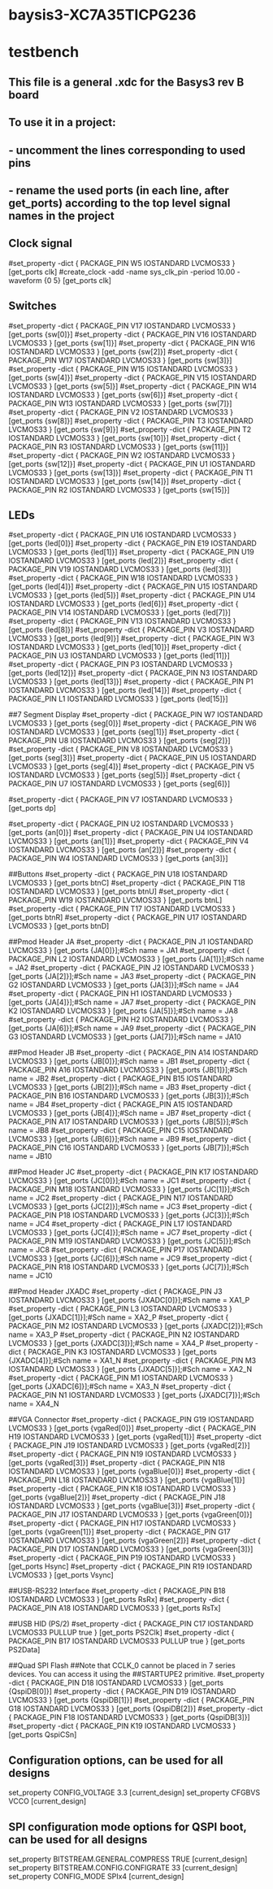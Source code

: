 # baysis3-XC7A35TICPG236
# testbench
## This file is a general .xdc for the Basys3 rev B board
## To use it in a project:
## - uncomment the lines corresponding to used pins
## - rename the used ports (in each line, after get_ports) according to the top level signal names in the project

## Clock signal
#set_property -dict { PACKAGE_PIN W5   IOSTANDARD LVCMOS33 } [get_ports clk]
#create_clock -add -name sys_clk_pin -period 10.00 -waveform {0 5} [get_ports clk]


## Switches
#set_property -dict { PACKAGE_PIN V17   IOSTANDARD LVCMOS33 } [get_ports {sw[0]}]
#set_property -dict { PACKAGE_PIN V16   IOSTANDARD LVCMOS33 } [get_ports {sw[1]}]
#set_property -dict { PACKAGE_PIN W16   IOSTANDARD LVCMOS33 } [get_ports {sw[2]}]
#set_property -dict { PACKAGE_PIN W17   IOSTANDARD LVCMOS33 } [get_ports {sw[3]}]
#set_property -dict { PACKAGE_PIN W15   IOSTANDARD LVCMOS33 } [get_ports {sw[4]}]
#set_property -dict { PACKAGE_PIN V15   IOSTANDARD LVCMOS33 } [get_ports {sw[5]}]
#set_property -dict { PACKAGE_PIN W14   IOSTANDARD LVCMOS33 } [get_ports {sw[6]}]
#set_property -dict { PACKAGE_PIN W13   IOSTANDARD LVCMOS33 } [get_ports {sw[7]}]
#set_property -dict { PACKAGE_PIN V2    IOSTANDARD LVCMOS33 } [get_ports {sw[8]}]
#set_property -dict { PACKAGE_PIN T3    IOSTANDARD LVCMOS33 } [get_ports {sw[9]}]
#set_property -dict { PACKAGE_PIN T2    IOSTANDARD LVCMOS33 } [get_ports {sw[10]}]
#set_property -dict { PACKAGE_PIN R3    IOSTANDARD LVCMOS33 } [get_ports {sw[11]}]
#set_property -dict { PACKAGE_PIN W2    IOSTANDARD LVCMOS33 } [get_ports {sw[12]}]
#set_property -dict { PACKAGE_PIN U1    IOSTANDARD LVCMOS33 } [get_ports {sw[13]}]
#set_property -dict { PACKAGE_PIN T1    IOSTANDARD LVCMOS33 } [get_ports {sw[14]}]
#set_property -dict { PACKAGE_PIN R2    IOSTANDARD LVCMOS33 } [get_ports {sw[15]}]


## LEDs
#set_property -dict { PACKAGE_PIN U16   IOSTANDARD LVCMOS33 } [get_ports {led[0]}]
#set_property -dict { PACKAGE_PIN E19   IOSTANDARD LVCMOS33 } [get_ports {led[1]}]
#set_property -dict { PACKAGE_PIN U19   IOSTANDARD LVCMOS33 } [get_ports {led[2]}]
#set_property -dict { PACKAGE_PIN V19   IOSTANDARD LVCMOS33 } [get_ports {led[3]}]
#set_property -dict { PACKAGE_PIN W18   IOSTANDARD LVCMOS33 } [get_ports {led[4]}]
#set_property -dict { PACKAGE_PIN U15   IOSTANDARD LVCMOS33 } [get_ports {led[5]}]
#set_property -dict { PACKAGE_PIN U14   IOSTANDARD LVCMOS33 } [get_ports {led[6]}]
#set_property -dict { PACKAGE_PIN V14   IOSTANDARD LVCMOS33 } [get_ports {led[7]}]
#set_property -dict { PACKAGE_PIN V13   IOSTANDARD LVCMOS33 } [get_ports {led[8]}]
#set_property -dict { PACKAGE_PIN V3    IOSTANDARD LVCMOS33 } [get_ports {led[9]}]
#set_property -dict { PACKAGE_PIN W3    IOSTANDARD LVCMOS33 } [get_ports {led[10]}]
#set_property -dict { PACKAGE_PIN U3    IOSTANDARD LVCMOS33 } [get_ports {led[11]}]
#set_property -dict { PACKAGE_PIN P3    IOSTANDARD LVCMOS33 } [get_ports {led[12]}]
#set_property -dict { PACKAGE_PIN N3    IOSTANDARD LVCMOS33 } [get_ports {led[13]}]
#set_property -dict { PACKAGE_PIN P1    IOSTANDARD LVCMOS33 } [get_ports {led[14]}]
#set_property -dict { PACKAGE_PIN L1    IOSTANDARD LVCMOS33 } [get_ports {led[15]}]


##7 Segment Display
#set_property -dict { PACKAGE_PIN W7   IOSTANDARD LVCMOS33 } [get_ports {seg[0]}]
#set_property -dict { PACKAGE_PIN W6   IOSTANDARD LVCMOS33 } [get_ports {seg[1]}]
#set_property -dict { PACKAGE_PIN U8   IOSTANDARD LVCMOS33 } [get_ports {seg[2]}]
#set_property -dict { PACKAGE_PIN V8   IOSTANDARD LVCMOS33 } [get_ports {seg[3]}]
#set_property -dict { PACKAGE_PIN U5   IOSTANDARD LVCMOS33 } [get_ports {seg[4]}]
#set_property -dict { PACKAGE_PIN V5   IOSTANDARD LVCMOS33 } [get_ports {seg[5]}]
#set_property -dict { PACKAGE_PIN U7   IOSTANDARD LVCMOS33 } [get_ports {seg[6]}]

#set_property -dict { PACKAGE_PIN V7   IOSTANDARD LVCMOS33 } [get_ports dp]

#set_property -dict { PACKAGE_PIN U2   IOSTANDARD LVCMOS33 } [get_ports {an[0]}]
#set_property -dict { PACKAGE_PIN U4   IOSTANDARD LVCMOS33 } [get_ports {an[1]}]
#set_property -dict { PACKAGE_PIN V4   IOSTANDARD LVCMOS33 } [get_ports {an[2]}]
#set_property -dict { PACKAGE_PIN W4   IOSTANDARD LVCMOS33 } [get_ports {an[3]}]


##Buttons
#set_property -dict { PACKAGE_PIN U18   IOSTANDARD LVCMOS33 } [get_ports btnC]
#set_property -dict { PACKAGE_PIN T18   IOSTANDARD LVCMOS33 } [get_ports btnU]
#set_property -dict { PACKAGE_PIN W19   IOSTANDARD LVCMOS33 } [get_ports btnL]
#set_property -dict { PACKAGE_PIN T17   IOSTANDARD LVCMOS33 } [get_ports btnR]
#set_property -dict { PACKAGE_PIN U17   IOSTANDARD LVCMOS33 } [get_ports btnD]


##Pmod Header JA
#set_property -dict { PACKAGE_PIN J1   IOSTANDARD LVCMOS33 } [get_ports {JA[0]}];#Sch name = JA1
#set_property -dict { PACKAGE_PIN L2   IOSTANDARD LVCMOS33 } [get_ports {JA[1]}];#Sch name = JA2
#set_property -dict { PACKAGE_PIN J2   IOSTANDARD LVCMOS33 } [get_ports {JA[2]}];#Sch name = JA3
#set_property -dict { PACKAGE_PIN G2   IOSTANDARD LVCMOS33 } [get_ports {JA[3]}];#Sch name = JA4
#set_property -dict { PACKAGE_PIN H1   IOSTANDARD LVCMOS33 } [get_ports {JA[4]}];#Sch name = JA7
#set_property -dict { PACKAGE_PIN K2   IOSTANDARD LVCMOS33 } [get_ports {JA[5]}];#Sch name = JA8
#set_property -dict { PACKAGE_PIN H2   IOSTANDARD LVCMOS33 } [get_ports {JA[6]}];#Sch name = JA9
#set_property -dict { PACKAGE_PIN G3   IOSTANDARD LVCMOS33 } [get_ports {JA[7]}];#Sch name = JA10

##Pmod Header JB
#set_property -dict { PACKAGE_PIN A14   IOSTANDARD LVCMOS33 } [get_ports {JB[0]}];#Sch name = JB1
#set_property -dict { PACKAGE_PIN A16   IOSTANDARD LVCMOS33 } [get_ports {JB[1]}];#Sch name = JB2
#set_property -dict { PACKAGE_PIN B15   IOSTANDARD LVCMOS33 } [get_ports {JB[2]}];#Sch name = JB3
#set_property -dict { PACKAGE_PIN B16   IOSTANDARD LVCMOS33 } [get_ports {JB[3]}];#Sch name = JB4
#set_property -dict { PACKAGE_PIN A15   IOSTANDARD LVCMOS33 } [get_ports {JB[4]}];#Sch name = JB7
#set_property -dict { PACKAGE_PIN A17   IOSTANDARD LVCMOS33 } [get_ports {JB[5]}];#Sch name = JB8
#set_property -dict { PACKAGE_PIN C15   IOSTANDARD LVCMOS33 } [get_ports {JB[6]}];#Sch name = JB9
#set_property -dict { PACKAGE_PIN C16   IOSTANDARD LVCMOS33 } [get_ports {JB[7]}];#Sch name = JB10

##Pmod Header JC
#set_property -dict { PACKAGE_PIN K17   IOSTANDARD LVCMOS33 } [get_ports {JC[0]}];#Sch name = JC1
#set_property -dict { PACKAGE_PIN M18   IOSTANDARD LVCMOS33 } [get_ports {JC[1]}];#Sch name = JC2
#set_property -dict { PACKAGE_PIN N17   IOSTANDARD LVCMOS33 } [get_ports {JC[2]}];#Sch name = JC3
#set_property -dict { PACKAGE_PIN P18   IOSTANDARD LVCMOS33 } [get_ports {JC[3]}];#Sch name = JC4
#set_property -dict { PACKAGE_PIN L17   IOSTANDARD LVCMOS33 } [get_ports {JC[4]}];#Sch name = JC7
#set_property -dict { PACKAGE_PIN M19   IOSTANDARD LVCMOS33 } [get_ports {JC[5]}];#Sch name = JC8
#set_property -dict { PACKAGE_PIN P17   IOSTANDARD LVCMOS33 } [get_ports {JC[6]}];#Sch name = JC9
#set_property -dict { PACKAGE_PIN R18   IOSTANDARD LVCMOS33 } [get_ports {JC[7]}];#Sch name = JC10

##Pmod Header JXADC
#set_property -dict { PACKAGE_PIN J3   IOSTANDARD LVCMOS33 } [get_ports {JXADC[0]}];#Sch name = XA1_P
#set_property -dict { PACKAGE_PIN L3   IOSTANDARD LVCMOS33 } [get_ports {JXADC[1]}];#Sch name = XA2_P
#set_property -dict { PACKAGE_PIN M2   IOSTANDARD LVCMOS33 } [get_ports {JXADC[2]}];#Sch name = XA3_P
#set_property -dict { PACKAGE_PIN N2   IOSTANDARD LVCMOS33 } [get_ports {JXADC[3]}];#Sch name = XA4_P
#set_property -dict { PACKAGE_PIN K3   IOSTANDARD LVCMOS33 } [get_ports {JXADC[4]}];#Sch name = XA1_N
#set_property -dict { PACKAGE_PIN M3   IOSTANDARD LVCMOS33 } [get_ports {JXADC[5]}];#Sch name = XA2_N
#set_property -dict { PACKAGE_PIN M1   IOSTANDARD LVCMOS33 } [get_ports {JXADC[6]}];#Sch name = XA3_N
#set_property -dict { PACKAGE_PIN N1   IOSTANDARD LVCMOS33 } [get_ports {JXADC[7]}];#Sch name = XA4_N


##VGA Connector
#set_property -dict { PACKAGE_PIN G19   IOSTANDARD LVCMOS33 } [get_ports {vgaRed[0]}]
#set_property -dict { PACKAGE_PIN H19   IOSTANDARD LVCMOS33 } [get_ports {vgaRed[1]}]
#set_property -dict { PACKAGE_PIN J19   IOSTANDARD LVCMOS33 } [get_ports {vgaRed[2]}]
#set_property -dict { PACKAGE_PIN N19   IOSTANDARD LVCMOS33 } [get_ports {vgaRed[3]}]
#set_property -dict { PACKAGE_PIN N18   IOSTANDARD LVCMOS33 } [get_ports {vgaBlue[0]}]
#set_property -dict { PACKAGE_PIN L18   IOSTANDARD LVCMOS33 } [get_ports {vgaBlue[1]}]
#set_property -dict { PACKAGE_PIN K18   IOSTANDARD LVCMOS33 } [get_ports {vgaBlue[2]}]
#set_property -dict { PACKAGE_PIN J18   IOSTANDARD LVCMOS33 } [get_ports {vgaBlue[3]}]
#set_property -dict { PACKAGE_PIN J17   IOSTANDARD LVCMOS33 } [get_ports {vgaGreen[0]}]
#set_property -dict { PACKAGE_PIN H17   IOSTANDARD LVCMOS33 } [get_ports {vgaGreen[1]}]
#set_property -dict { PACKAGE_PIN G17   IOSTANDARD LVCMOS33 } [get_ports {vgaGreen[2]}]
#set_property -dict { PACKAGE_PIN D17   IOSTANDARD LVCMOS33 } [get_ports {vgaGreen[3]}]
#set_property -dict { PACKAGE_PIN P19   IOSTANDARD LVCMOS33 } [get_ports Hsync]
#set_property -dict { PACKAGE_PIN R19   IOSTANDARD LVCMOS33 } [get_ports Vsync]


##USB-RS232 Interface
#set_property -dict { PACKAGE_PIN B18   IOSTANDARD LVCMOS33 } [get_ports RsRx]
#set_property -dict { PACKAGE_PIN A18   IOSTANDARD LVCMOS33 } [get_ports RsTx]


##USB HID (PS/2)
#set_property -dict { PACKAGE_PIN C17   IOSTANDARD LVCMOS33   PULLUP true } [get_ports PS2Clk]
#set_property -dict { PACKAGE_PIN B17   IOSTANDARD LVCMOS33   PULLUP true } [get_ports PS2Data]


##Quad SPI Flash
##Note that CCLK_0 cannot be placed in 7 series devices. You can access it using the
##STARTUPE2 primitive.
#set_property -dict { PACKAGE_PIN D18   IOSTANDARD LVCMOS33 } [get_ports {QspiDB[0]}]
#set_property -dict { PACKAGE_PIN D19   IOSTANDARD LVCMOS33 } [get_ports {QspiDB[1]}]
#set_property -dict { PACKAGE_PIN G18   IOSTANDARD LVCMOS33 } [get_ports {QspiDB[2]}]
#set_property -dict { PACKAGE_PIN F18   IOSTANDARD LVCMOS33 } [get_ports {QspiDB[3]}]
#set_property -dict { PACKAGE_PIN K19   IOSTANDARD LVCMOS33 } [get_ports QspiCSn]


## Configuration options, can be used for all designs
set_property CONFIG_VOLTAGE 3.3 [current_design]
set_property CFGBVS VCCO [current_design]

## SPI configuration mode options for QSPI boot, can be used for all designs
set_property BITSTREAM.GENERAL.COMPRESS TRUE [current_design]
set_property BITSTREAM.CONFIG.CONFIGRATE 33 [current_design]
set_property CONFIG_MODE SPIx4 [current_design]
